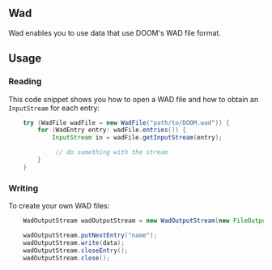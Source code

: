 ## Wad

Wad enables you to use data that use DOOM's WAD file format.

## Usage

### Reading

This code snippet shows you how to open a WAD file and how to obtain an `InputStream` for each entry:

```java
    try (WadFile wadFile = new WadFile("path/to/DOOM.wad")) {
        for (WadEntry entry: wadFile.entries()) {
            InputStream in = wadFile.getInputStream(entry);

             // do something with the stream
        }
    }
```

### Writing

To create your own WAD files:

```java
    WadOutputStream wadOutputStream = new WadOutputStream(new FileOutputStream("/path/to/file.wad");

    wadOutputStream.putNextEntry("name");
    wadOutputStream.write(data);
    wadOutputStream.closeEntry();
    wadOutputStream.close();
```

